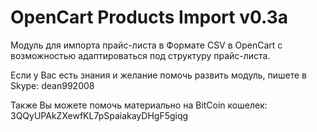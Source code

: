 # OpenCart Products Import v0.3a

Модуль для импорта прайс-листа в Формате CSV в OpenCart c возможностью адаптироваться под структуру прайс-листа. 

Если у Вас есть знания и желание помочь развить модуль, пишете в Skype: dean992008

Также Вы можете помочь материально на BitCoin кошелек: 3QQyUPAkZXewfKL7pSpaiakayDHgF5giqg
